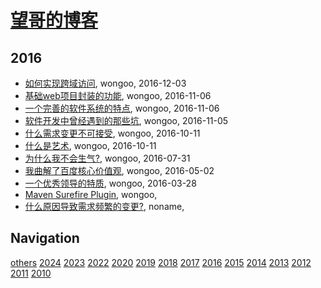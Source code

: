 # [望哥的博客](http://blog.sisopipo.com)

## 2016
* [如何实现跨域访问](/2016/2016-12-03-cors-solution), wongoo, 2016-12-03
* [基础web项目封装的功能](/2016/2016-11-06-packaging-functions-in-base-web-project), wongoo, 2016-11-06
* [一个完善的软件系统的特点](/2016/2016-11-06-features-of-a-perfect-software), wongoo, 2016-11-06
* [软件开发中曾经遇到的那些坑](/2016/2016-11-05-the-holes-in-developing), wongoo, 2016-11-05
* [什么需求变更不可接受](/2016/2016-10-11-what-kind-of-requirement-change-cant-be-accepted), wongoo, 2016-10-11
* [什么是艺术](/2016/2016-10-11-what-is-art), wongoo, 2016-10-11
* [为什么我不会生气?](/2016/2016-07-31-why-I-do-not-angry), wongoo, 2016-07-31
* [我曲解了百度核心价值观](/2016/2016-05-02-simple_and_trustworthy), wongoo, 2016-05-02
* [一个优秀领导的特质](/2016/2016-03-28-leader-character), wongoo, 2016-03-28
* [Maven Surefire Plugin](/2016/2016-03-27-maven-surefire-plugin), wongoo, 
* [什么原因导致需求频繁的变更?](/2016/2016-03-04-why-change-requirement-frequently), noname, 

## Navigation
[others](/others/)
[2024](/2024/)
[2023](/2023/)
[2022](/2022/)
[2020](/2020/)
[2019](/2019/)
[2018](/2018/)
[2017](/2017/)
[2016](/2016/)
[2015](/2015/)
[2014](/2014/)
[2013](/2013/)
[2012](/2012/)
[2011](/2011/)
[2010](/2010/)
